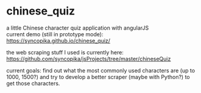 # chinese_quiz
a little Chinese character quiz application with angularJS     
current demo (still in prototype mode): https://syncopika.github.io/chinese_quiz/    
    
the web scraping stuff I used is currently here: https://github.com/syncopika/jsProjects/tree/master/chineseQuiz    

current goals: find out what the most commonly used characters are (up to 1000, 1500?) and try to develop a better scraper (maybe with Python?) to get those characters.
